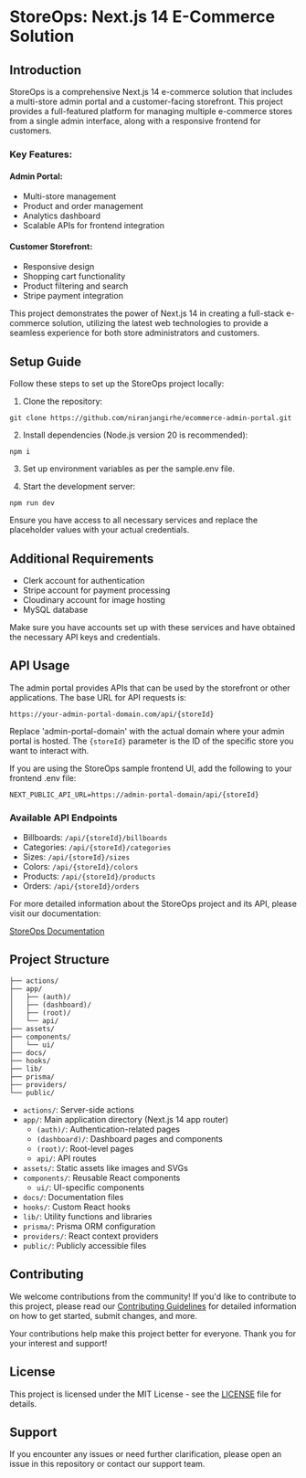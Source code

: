 # StoreOps: Next.js 14 E-Commerce Solution

## Introduction

StoreOps is a comprehensive Next.js 14 e-commerce solution that includes a multi-store admin portal and a customer-facing storefront. This project provides a full-featured platform for managing multiple e-commerce stores from a single admin interface, along with a responsive frontend for customers.

### Key Features:

#### Admin Portal:

- Multi-store management
- Product and order management
- Analytics dashboard
- Scalable APIs for frontend integration

#### Customer Storefront:

- Responsive design
- Shopping cart functionality
- Product filtering and search
- Stripe payment integration

This project demonstrates the power of Next.js 14 in creating a full-stack e-commerce solution, utilizing the latest web technologies to provide a seamless experience for both store administrators and customers.

## Setup Guide

Follow these steps to set up the StoreOps project locally:

1. Clone the repository:

```
git clone https://github.com/niranjangirhe/ecommerce-admin-portal.git
```

2. Install dependencies (Node.js version 20 is recommended):

```
npm i
```

3. Set up environment variables as per the sample.env file.

4. Start the development server:

```
npm run dev
```

Ensure you have access to all necessary services and replace the placeholder values with your actual credentials.

## Additional Requirements

- Clerk account for authentication
- Stripe account for payment processing
- Cloudinary account for image hosting
- MySQL database

Make sure you have accounts set up with these services and have obtained the necessary API keys and credentials.

## API Usage

The admin portal provides APIs that can be used by the storefront or other applications. The base URL for API requests is:

```
https://your-admin-portal-domain.com/api/{storeId}
```

Replace 'admin-portal-domain' with the actual domain where your admin portal is hosted. The `{storeId}` parameter is the ID of the specific store you want to interact with.

If you are using the StoreOps sample frontend UI, add the following to your frontend .env file:

```
NEXT_PUBLIC_API_URL=https://admin-portal-domain/api/{storeId}
```

### Available API Endpoints

- Billboards: `/api/{storeId}/billboards`
- Categories: `/api/{storeId}/categories`
- Sizes: `/api/{storeId}/sizes`
- Colors: `/api/{storeId}/colors`
- Products: `/api/{storeId}/products`
- Orders: `/api/{storeId}/orders`

For more detailed information about the StoreOps project and its API, please visit our documentation:

[StoreOps Documentation](https://storeops-admin.vercel.app/docs)

## Project Structure

```
├── actions/
├── app/
│   ├── (auth)/
│   ├── (dashboard)/
│   ├── (root)/
│   └── api/
├── assets/
├── components/
│   └── ui/
├── docs/
├── hooks/
├── lib/
├── prisma/
├── providers/
└── public/
```

- `actions/`: Server-side actions
- `app/`: Main application directory (Next.js 14 app router)
  - `(auth)/`: Authentication-related pages
  - `(dashboard)/`: Dashboard pages and components
  - `(root)/`: Root-level pages
  - `api/`: API routes
- `assets/`: Static assets like images and SVGs
- `components/`: Reusable React components
  - `ui/`: UI-specific components
- `docs/`: Documentation files
- `hooks/`: Custom React hooks
- `lib/`: Utility functions and libraries
- `prisma/`: Prisma ORM configuration
- `providers/`: React context providers
- `public/`: Publicly accessible files

## Contributing

We welcome contributions from the community! If you'd like to contribute to this project, please read our [Contributing Guidelines](CONTRIBUTING.md) for detailed information on how to get started, submit changes, and more.

Your contributions help make this project better for everyone. Thank you for your interest and support!

## License

This project is licensed under the MIT License - see the [LICENSE](LICENSE) file for details.

## Support

If you encounter any issues or need further clarification, please open an issue in this repository or contact our support team.

```

```

```

```

```

```

```

```

```

```
